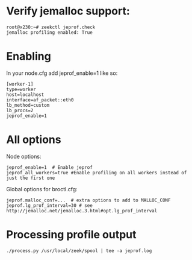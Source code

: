 # Verify jemalloc support:

    root@x230:~# zeekctl jeprof.check
    jemalloc profiling enabled: True

# Enabling

In your node.cfg add jeprof_enable=1 like so:

    [worker-1]
    type=worker
    host=localhost
    interface=af_packet::eth0
    lb_method=custom
    lb_procs=2
    jeprof_enable=1

# All options

Node options:

    jeprof_enable=1  # Enable jeprof
    jeprof_all_workers=true #Enable profiling on all workers instead of just the first one

Global options for broctl.cfg:

    jeprof.malloc_conf=...  # extra options to add to MALLOC_CONF
    jeprof.lg_prof_interval=30 # see http://jemalloc.net/jemalloc.3.html#opt.lg_prof_interval

# Processing profile output

    ./process.py /usr/local/zeek/spool | tee -a jeprof.log
